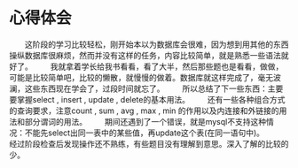 # 心得体会 

&emsp;&emsp;这阶段的学习比较轻松，刚开始本以为数据库会很难，因为想到用其他的东西操纵数据库很麻烦，然而并没有这样的任务，内容比较简单，就是熟悉一些语法就好了。
&emsp;&emsp;我就拿着学长给我书看看，看了大半，然后那些题也是看看，做做，可能是比较简单吧，比较的懒散，就慢慢的做着。数据库就这样完成了，毫无波澜，这些东西现在学会了，过段时间就忘了。
&emsp;&emsp;所以总结了下一些东西：主要要掌握select , insert , update , delete的基本用法。
&emsp;&emsp;还有一些各种组合方式的查询要求，注意count , sum , avg , max , min 的作用以及内连接和外链接的用法和部分谓词的用法。
&emsp;&emsp;期间还遇到了一个错误，就是mysql不支持这种情况：不能先select出同一表中的某些值，再update这个表(在同一语句中)。
&emsp;&emsp;经过阶段检查后发现操作还不熟练，有些题目没有理解到意思。深入了解的比较的少。


